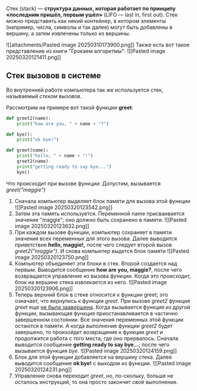
Стек (stack) — **структура данных, которая работает по принципу «последним пришёл, первым ушёл»** (LIFO — last in, first out). Стек можно представить как некий контейнер, в котором элементы (например, числа, символы и так далее) могут быть добавлены в вершину, а затем извлечены только из вершины.

![[attachments/Pasted image 20250310173900.png]]
Также есть вот такое представление из книги "Грокаем алгоритмы":
![[Pasted image 20250320121411.png]]


## Стек вызовов в системе

Во внутренней работе компьютера так же используется стек, называемый *стеком вызовов*. 

Рассмотрим на примере вот такой функции **greet**: 
```python
def greet2(name):
	print("how are you, " + name + "?")

def bye():
	print("ok bye!")

def greet(name):
	print("hello, " + name + "!")
	greet2(name)
	print("getting ready to say bye...")
	bye()
```

Что происходит при вызове функции:
Допустим, вызывается *greet("maggie")*
1. Сначала компьютер выделяет блок памяти для вызова этой функции
![[Pasted image 20250320123542.png]]
2. Затем эта память используется. Переменной name присваивается значение "maggie"; оно должно быть сохранено в памяти.
![[Pasted image 20250320123632.png]]
3. При каждом вызове функции, компьютер сохраняет в памяти значения всех переменных для этого вызова. Далее выводится приветствие **hello, maggie!,** после чего следует второй вызов *greet2("maggie")*. И снова компьютер выдется блок памяти
![[Pasted image 20250320123750.png]]
4. Компьютер объединяет эти блоки в стек. Второй создается над первым. Выводится сообщение **how are you, maggie?**, после чего возвращается управление из вызова функции. Когда это происходит, блок на вершине стека извлекается из него.
![[Pasted image 20250320123906.png]]
5. Теперь верхний блок в стеке относится к функции greet; это означает, что вернулись к функции *greet*. При вызове *greet2* функция *greet* еще <u>не была заавершена</u>. Когда вызывается функция из другой функции, вызывающая функция приостанавливается в частично завершенном состоянии. Все значения переменных этой функции остаются в памяти. А когда выполнение функции *greet2* будет завершено, то произойдет возвращение к функции *greet* и продолжится работа с того места, где оно прервалось. Сначала выводится сообщение **getting ready to say bye...**; после чего вызывается функция *bye*.
![[Pasted image 20250320124159.png]]
6. Блок для этой функции добавляется на вершину стека. Далее выводится сообщение **ok bye!** с выходом из функции.
![[Pasted image 20250320124231.png]]
7. Управление снова переходит *greet*, но, по-скольку, больше не осталось инструкций, то она просто закончит своё выполнение.
